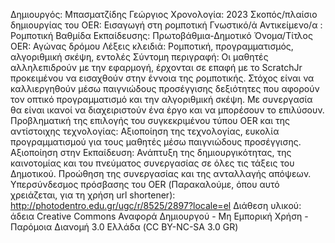 Δημιουργός: Μπασματζίδης Γεώργιος
Χρονολογία: 2023
Σκοπός/πλαίσιο δημιουργίας του OER: Εισαγωγή στη ρομποτική
Γνωστικό/ά Αντικείμενο/α : Ρομποτική
Βαθμίδα Εκπαίδευσης: Πρωτοβάθμια-Δημοτικό
Όνομα/Τίτλος OER: Αγώνας δρόμου
Λέξεις κλειδιά:  Ρομποτική, προγραμματισμός, αλγοριθμική σκέψη, εντολές
Σύντομη περιγραφή:
 Οι μαθητές αλληλεπιδρούν με την εφαρμογή, έρχονται σε επαφή με το ScratchJr  προκειμένου να εισαχθούν στην έννοια της ρομποτικής. Στόχος είναι να καλλιεργηθούν μέσω παιγνιώδους προσέγγισης δεξιότητες που αφορούν τον οπτικό προγραμματισμό και την αλγοριθμική σκέψη. Με συνεργασία θα είναι ικανοί να διαχειριστούν ένα έργο και να μπορέσουν το επιλύσουν.
Προβληματική της επιλογής του συγκεκριμένου τύπου OER και της αντίστοιχης τεχνολογίας: 
 Αξιοποίηση της τεχνολογίας, ευκολία προγραμματισμού για τους μαθητές μέσω παιγνιώδους προσέγγισης.
 Αξιοποίηση στην Εκπαίδευση: 
Ανάπτυξη της δημιουργικότητας, της καινοτομίας και του πνεύματος συνεργασίας  σε όλες τις τάξεις του Δημοτικού. Προώθηση της συνεργασίας και της ανταλλαγής απόψεων.
Υπερσύνδεσμος πρόσβασης του OER (Παρακαλούμε, όπου αυτό χρειάζεται, για τη χρήση url shortener):
http://photodentro.edu.gr/ugc/r/8525/2897?locale=el
Διάθεση  υλικού: άδεια Creative Commons Αναφορά Δημιουργού - Μη Εμπορική Χρήση - Παρόμοια Διανομή 3.0 Ελλάδα (CC BY-NC-SA 3.0 GR)
